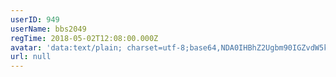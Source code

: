 ```yaml
---
userID: 949
userName: bbs2049
regTime: 2018-05-02T12:08:00.000Z
avatar: 'data:text/plain; charset=utf-8;base64,NDA0IHBhZ2Ugbm90IGZvdW5kCg=='
url: null
---
```



